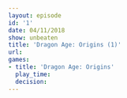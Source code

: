 ```yaml
---
layout: episode
id: '1'
date: 04/11/2018
show: unbeaten
title: 'Dragon Age: Origins (1)'
url: 
games:
- title: 'Dragon Age: Origins'
  play_time: 
  decision: 
---
```

